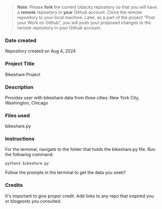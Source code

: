 >**Note**: Please **fork** the current Udacity repository so that you will have a **remote** repository in **your** Github account. Clone the remote repository to your local machine. Later, as a part of the project "Post your Work on Github", you will push your proposed changes to the remote repository in your Github account.

### Date created
Repository created on Aug 4, 2024

### Project Title
Bikeshare Project

### Description
Provides user with bikeshare data from three cities: New York City, Washington, Chicago

### Files used
bikeshare.py

### Instructions
For the terminal, navigate to the folder that holds the bikeshare.py file. Run the following command:
```
python3 bikeshare.py
```

Follow the prompts in the terminal to get the data you seek!!

### Credits
It's important to give proper credit. Add links to any repo that inspired you or blogposts you consulted.

